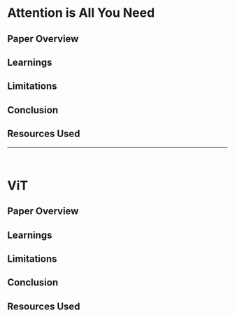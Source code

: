 # Attention is All You Need

## Paper Overview

## Learnings

## Limitations

## Conclusion

## Resources Used


---
&nbsp;

# ViT

## Paper Overview

## Learnings

## Limitations

## Conclusion

## Resources Used
